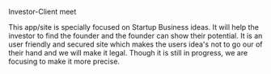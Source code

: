 Investor-Client meet

This app/site is specially focused on Startup Business ideas. It will help the investor to find the founder and the founder can show their potential.
It is an user friendly and secured site which makes the users idea's not to go our of their hand and we will make it legal. Though it is still in progress, we are focusing to make it more precise.

